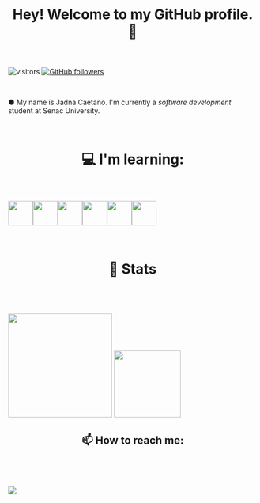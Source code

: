 
<html>
      
<header><h1>Hey! Welcome to my GitHub profile. 👋</h1></header>
   
![visitors](https://visitor-badge.glitch.me/badge?page_id=JadnaCaetano.id)
[![GitHub followers](https://img.shields.io/github/followers/JadnaCaetano.svg?style=social&label=Follow&maxAge=2592000)](https://github.co/JadnaCaetano?tab-followers)
 
<br/>   

	
●  My name is Jadna Caetano. I'm currently a <i>software development</i> student at Senac University. 
	
<br/>   
 	
	
<header><h1>💻 I'm learning: </h1></header>   
	
<img src="https://cdn.jsdelivr.net/gh/devicons/devicon/icons/java/java-original.svg" width="50" height="50"/><img src="https://cdn.jsdelivr.net/gh/devicons/devicon/icons/c/c-original.svg" width="50" height="50"/><img src="https://cdn.jsdelivr.net/gh/devicons/devicon/icons/cplusplus/cplusplus-original.svg" width="50" height="50"/><img src="https://cdn.jsdelivr.net/gh/devicons/devicon/icons/html5/html5-plain-wordmark.svg" width="50" height="50"/><img src="https://cdn.jsdelivr.net/gh/devicons/devicon/icons/css3/css3-plain-wordmark.svg" width="50" height="50"/><img src="https://cdn.jsdelivr.net/gh/devicons/devicon/icons/dart/dart-original.svg" width="50" height="50"/>

<br/>  	

	
<header><h1> 👀 Stats</h1></header>   
   
<br/>  
<img height="210em" src="https://github-readme-stats-eight-theta.vercel.app/api?username=JadnaCaetano&show_icons=true&theme=dracula&include_all_commits=true&count_private=true"/>
<img height="135em" src="https://github-readme-stats.vercel.app/api/top-langs/?username=JadnaCaetano&layout=compact&langs_count=8&theme=dracula"/><img 

<br/>  

	
<header><h2>📫 How to reach me:</h2></header>   
<br/>
<a href="https://www.linkedin.com/in/jadna-caetano-b327b7233" target="_blank">
<img src="https://img.shields.io/badge/-LinkedIn-%230077B5?style=for-the-badge&logo=linkedin&logoColor=white" target="_blank">
</a>

			            			
</html>

